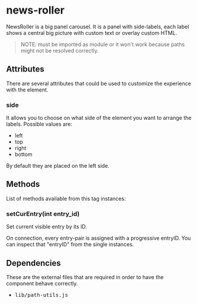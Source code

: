 # news-roller

NewsRoller is a big panel carousel.
It is a panel with side-labels, each label shows a central big picture with custom
text or overlay custom HTML.

> NOTE: must be imported as module or it won't work because paths might not be
>     resolved correctly.

## Attributes
There are several attributes that could be used to customize the experience with the
element.

### side
It allows you to choose on what side of the element you want to arrange the labels.
Possible values are:
 - left
 - top
 - right
 - bottom

By default they are placed on the left side.

## Methods
List of methods available from this tag instances:

### setCurEntry(int entry_id)
Set current visible entry by its ID.

On connection, every entry-pair is assigned with a progressive entryID. You can
inspect that "entryID" from the single instances.

## Dependencies
These are the external files that are required in order to have the component behave
correctly.

 - <pre>lib/path-utils.js</pre>
